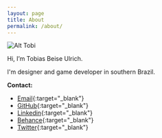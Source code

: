 ```yaml
---
layout: page
title: About
permalink: /about/
---
```


![Alt Tobi]({{site.baseurl}}/img/bio.jpg)

Hi, I’m Tobias Beise Ulrich.

I'm designer and game developer in southern Brazil.

**Contact:**

*  [Email](mailto:flamenco.bluegrass@gmail.com){:target="_blank"}
*  [GitHub](https://github.com/tobiasbu){:target="_blank"}
*  [Linkedin](https://www.linkedin.com/in/tobias-beise-ulrich-4295766b){:target="_blank"}
*  [Behance](https://www.behance.net/flamencobl6371){:target="_blank"}
*  [Twitter](https://twitter.com/tobi_ulrich){:target="_blank"}
